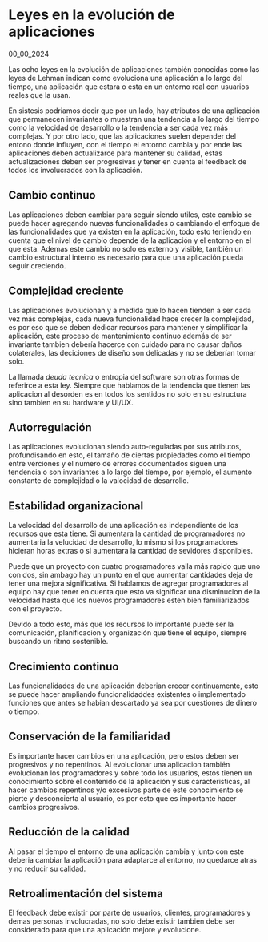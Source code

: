 # Leyes en la evolución de aplicaciones
00_00_2024

Las ocho leyes en la evolución de aplicaciones también conocidas como las leyes de Lehman indican como evoluciona una aplicación a lo largo del tiempo, una aplicación que estara o esta en un entorno real con usuarios reales que la usan.

En sistesis podriamos decir que por un lado, hay atributos de una aplicación que permanecen invariantes o muestran una tendencia a lo largo del tiempo como la velocidad de desarrollo o la tendencia a ser cada vez más complejas. Y por otro lado, que las aplicaciones suelen depender del entono donde influyen, con el tiempo el entorno cambia y por ende las aplicaciones deben actualizarce para mantener su calidad, estas actualizaciones deben ser progresivas y tener en cuenta el feedback de todos los involucrados con la aplicación.

## Cambio continuo

Las aplicaciones deben cambiar para seguir siendo utiles, este cambio se puede hacer agregando nuevas funcionalidades o cambiando el enfoque de las funcionalidades que ya existen en la aplicación, todo esto teniendo en cuenta que el nivel de cambio depende de la aplicación y el entorno en el que esta. Ademas este cambio no solo es externo y visible, también un cambio estructural interno es necesario para que una aplicación pueda seguir creciendo.

## Complejidad creciente

Las aplicaciones evolucionan y a medida que lo hacen tienden a ser cada vez más complejas, cada nueva funcionalidad hace crecer la complejidad, es por eso que se deben dedicar recursos para mantener y simplificar la aplicación, este proceso de mantenimiento continuo además de ser invariante tambien debería hacerce con cuidado para no causar daños colaterales, las deciciones de diseño son delicadas y no se deberían tomar solo.

La llamada *deuda tecnica* o entropia del software son otras formas de referirce a esta ley. Siempre que hablamos de la tendencia que tienen las aplicacion al desorden es en todos los sentidos no solo en su estructura sino tambien en su hardware y UI/UX.

## Autorregulación

Las aplicaciones evolucionan siendo auto-reguladas por sus atributos, profundisando en esto, el tamaño de ciertas propiedades como el tiempo entre verciones y el numero de errores documentados siguen una tendencia o son invariantes a lo largo del tiempo, por ejemplo, el aumento constante de complejidad o la valocidad de desarrollo.

## Estabilidad organizacional

La velocidad del desarrollo de una aplicación es independiente de los recursos que esta tiene. Si aumentara la cantidad de programadores no aumentaria la velucidad de desarrollo, lo mismo si los programadores hicieran horas extras o si aumentara la cantidad de sevidores disponibles.

Puede que un proyecto con cuatro programadores valla más rapido que uno con dos, sin ambago hay un punto en el que aumentar cantidades deja de tener una mejora significativa. Si hablamos de agregar programadores al equipo hay que tener en cuenta que esto va significar una disminucion de la velocidad hasta que los nuevos programadores esten bien familiarizados con el proyecto.

Devido a todo esto, más que los recursos lo importante puede ser la comunicación, planificacion y organización que tiene el equipo, siempre buscando un ritmo sostenible.

## Crecimiento continuo

Las funcionalidades de una aplicación deberian crecer continuamente, esto se puede hacer ampliando funcionalidaddes existentes o implementado funciones que antes se habian descartado ya sea por cuestiones de dinero o tiempo.

## Conservación de la familiaridad

Es importante hacer cambios en una aplicación, pero estos deben ser progresivos y no repentinos. Al evolucionar una aplicacion también evolucionan los programadores y sobre todo los usuarios, estos tienen un conocimiento sobre el contenido de la aplicación y sus caracteristicas, al hacer cambios repentinos y/o excesivos parte de este conocimiento se pierte y desconcierta al usuario, es por esto que es importante hacer cambios progresivos.

## Reducción de la calidad

Al pasar el tiempo el entorno de una aplicación cambia y junto con este deberia cambiar la aplicación para adaptarce al entorno, no quedarce atras y no reducir su calidad.

## Retroalimentación del sistema

El feedback debe existir por parte de usuarios, clientes, programadores y demas personas involucradas, no solo debe existir tambien debe ser considerado para que una aplicación mejore y evolucione.
